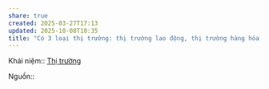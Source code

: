 ```yaml
---
share: true
created: 2025-03-27T17:13
updated: 2025-10-08T10:35
title: "Có 3 loại thị trường: thị trường lao động, thị trường hàng hóa, thị trường tài chính"
---
```

Khái niệm:: [Thị trường](../../%CE%9E%20Kh%C3%A1i%20ni%E1%BB%87m/Th%E1%BB%8B%20tr%C6%B0%E1%BB%9Dng.md)

Nguồn:: 